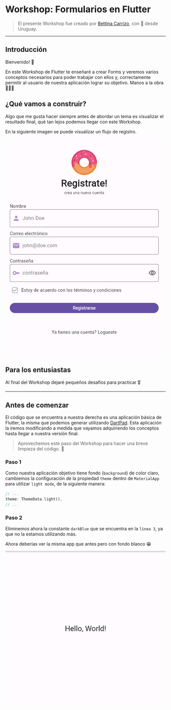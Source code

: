 # Workshop: Formularios en Flutter
> El presente Workshop fue creado por [Bettina Carrizo](https://www.linkedin.com/in/bettina-carrizo/), con 💙 desde Uruguay.

---

## Introducción

Bienvenido! 👋

En este Workshop de Flutter te enseñaré a crear Forms y veremos varios conceptos 
necesarios para poder trabajar con ellos y, correctamente permitir al usuario de nuestra
aplicación lograr su objetivo. Manos a la obra 💪👨‍💻

## ¿Qué vamos a construir?

Algo que me gusta hacer siempre antes de abordar un tema es visualizar el resultado final,
qué tan lejos podemos llegar con este Workshop.

En la siguiente imagen se puede visualizar un flujo de registro.

![Objetivo del Workshop](../images/step_03_result.png "Diseño que vamos a construir")

## Para los entusiastas
Al final del Workshop dejaré pequeños desafíos para practicar 🎖️

---

## Antes de comenzar
El código que se encuentra a nuestra derecha es una aplicación básica de Flutter,
la misma que podemos generar utilizando [DartPad](https://dartpad.dev). Esta aplicación la iremos modificando
a medida que vayamos adquiriendo los conceptos hasta llegar a nuestra versión final.

> Aprovechemos este paso del Workshop para hacer una breve limpieza del código. 🧹

### Paso 1
Como nuestra aplicación objetivo tiene fondo (`background`) de color claro, cambiemos
la configuración de la propiedad `theme` dentro de `MaterialApp` para utilizar `light mode`,
de la siguiente manera:

```dart
// ...
theme: ThemeData.light(),
// ...
```

### Paso 2
Eliminemos ahora la constante `darkBlue` que se encuentra en la `línea 3`, ya que no 
la estamos utilizando más.

Ahora deberías ver la misma app que antes pero con fondo blanco 😁

![Resultado final de este paso del Workshop](../images/step_01_result.png "Resultado final de este paso del Workshop")